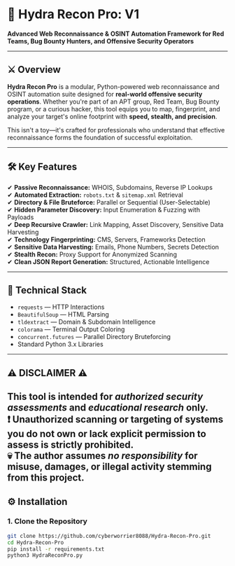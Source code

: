 # 🐍 Hydra Recon Pro: V1

**Advanced Web Reconnaissance & OSINT Automation Framework for Red Teams, Bug Bounty Hunters, and Offensive Security Operators**  

---

## ⚔️ Overview  

**Hydra Recon Pro** is a modular, Python-powered web reconnaissance and OSINT automation suite designed for **real-world offensive security operations**. Whether you're part of an APT group, Red Team, Bug Bounty program, or a curious hacker, this tool equips you to map, fingerprint, and analyze your target's online footprint with **speed, stealth, and precision**.  

This isn't a toy—it's crafted for professionals who understand that effective reconnaissance forms the foundation of successful exploitation.  

---

## 🛠️ Key Features  

✔ **Passive Reconnaissance:** WHOIS, Subdomains, Reverse IP Lookups  
✔ **Automated Extraction:** `robots.txt` & `sitemap.xml` Retrieval  
✔ **Directory & File Bruteforce:** Parallel or Sequential (User-Selectable)  
✔ **Hidden Parameter Discovery:** Input Enumeration & Fuzzing with Payloads  
✔ **Deep Recursive Crawler:** Link Mapping, Asset Discovery, Sensitive Data Harvesting  
✔ **Technology Fingerprinting:** CMS, Servers, Frameworks Detection  
✔ **Sensitive Data Harvesting:** Emails, Phone Numbers, Secrets Detection  
✔ **Stealth Recon:** Proxy Support for Anonymized Scanning  
✔ **Clean JSON Report Generation:** Structured, Actionable Intelligence  

---

## 🧩 Technical Stack  

- `requests` — HTTP Interactions  
- `BeautifulSoup` — HTML Parsing  
- `tldextract` — Domain & Subdomain Intelligence  
- `colorama` — Terminal Output Coloring  
- `concurrent.futures` — Parallel Directory Bruteforcing  
- Standard Python 3.x Libraries  

---
## ⚠️ DISCLAIMER ⚠️  

**This tool is intended for _authorized security assessments_ and _educational research_ only.**  
**❗ Unauthorized scanning or targeting of systems you do not own or lack explicit permission to assess is strictly prohibited.**  
**💀 The author assumes _no responsibility_ for misuse, damages, or illegal activity stemming from this project.**
---
## ⚙️ Installation  

### 1. Clone the Repository  

```bash  
git clone https://github.com/cyberworrier8088/Hydra-Recon-Pro.git  
cd Hydra-Recon-Pro
pip install -r requirements.txt
python3 HydraReconPro.py

